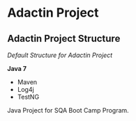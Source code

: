 # Adactin Project
## Adactin Project Structure

*Default Structure for Adactin Project*

**Java 7**

* Maven
* Log4j
* TestNG

Java Project for SQA Boot Camp Program.
